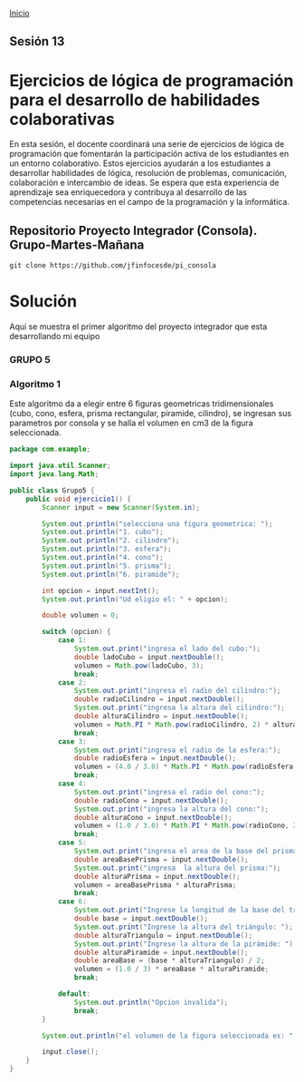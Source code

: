 <!-- No borrar o modificar -->
[Inicio](./index.md)

## Sesión 13 


<!-- Su documentación aquí -->
# Ejercicios de lógica de programación para el desarrollo de habilidades colaborativas
En esta sesión, el docente coordinará una serie de ejercicios de lógica de programación que fomentarán la participación activa de los estudiantes en un entorno colaborativo. Estos ejercicios ayudarán a los estudiantes a desarrollar habilidades de lógica, resolución de problemas, comunicación, colaboración e intercambio de ideas. Se espera que esta experiencia de aprendizaje sea enriquecedora y contribuya al desarrollo de las competencias necesarias en el campo de la programación y la informática.

## Repositorio Proyecto Integrador (Consola). Grupo-Martes-Mañana
```
git clone https://github.com/jfinfocesde/pi_consola
```

# Solución
Aqui se muestra el primer algoritmo del proyecto integrador que esta desarrollando mi equipo

### GRUPO 5

### Algoritmo 1
Este algoritmo da a elegir entre 6 figuras geometricas tridimensionales (cubo, cono, esfera, prisma rectangular, piramide, cilindro), se ingresan sus parametros por consola y se halla el volumen en cm3 de la figura seleccionada.
```java
package com.example;

import java.util.Scanner;
import java.lang.Math;

public class Grupo5 {
    public void ejercicio1() {
        Scanner input = new Scanner(System.in);

        System.out.println("selecciona una figura geometrica: ");
        System.out.println("1. cubo");
        System.out.println("2. cilindro");
        System.out.println("3. esfera");
        System.out.println("4. cono");
        System.out.println("5. prisma");
        System.out.println("6. piramide");

        int opcion = input.nextInt();
        System.out.println("Ud eligio el: " + opcion);

        double volumen = 0;

        switch (opcion) {
            case 1:
                System.out.print("ingresa el lado del cubo:");
                double ladoCubo = input.nextDouble();
                volumen = Math.pow(ladoCubo, 3);
                break;
            case 2:
                System.out.print("ingresa el radio del cilindro:");
                double radioCilindro = input.nextDouble();
                System.out.print("ingresa la altura del cilindro:");
                double alturaCilindro = input.nextDouble();
                volumen = Math.PI * Math.pow(radioCilindro, 2) * alturaCilindro;
                break;
            case 3:
                System.out.print("ingresa el radio de la esfera:");
                double radioEsfera = input.nextDouble();
                volumen = (4.0 / 3.0) * Math.PI * Math.pow(radioEsfera, 3);
                break;
            case 4:
                System.out.print("ingresa el radio del cono:");
                double radioCono = input.nextDouble();
                System.out.print("ingresa la altura del cono:");
                double alturaCono = input.nextDouble();
                volumen = (1.0 / 3.0) * Math.PI * Math.pow(radioCono, 2) * alturaCono;
                break;
            case 5:
                System.out.print("ingresa el area de la base del prisma:");
                double areaBasePrisma = input.nextDouble();
                System.out.print("ingresa  la altura del prisma:");
                double alturaPrisma = input.nextDouble();
                volumen = areaBasePrisma * alturaPrisma;
                break;
            case 6:
                System.out.print("Ingrese la longitud de la base del triángulo: ");
                double base = input.nextDouble();
                System.out.print("Ingrese la altura del triángulo: ");
                double alturaTriangulo = input.nextDouble();
                System.out.print("Ingrese la altura de la pirámide: ");
                double alturaPiramide = input.nextDouble();
                double areaBase = (base * alturaTriangulo) / 2;
                volumen = (1.0 / 3) * areaBase * alturaPiramide;
                break;

            default:
                System.out.println("Opcion invalida");
                break;
        }

        System.out.println("el volumen de la figura seleccionada es: " + volumen+ " cm3");

        input.close();
    }
}

```





